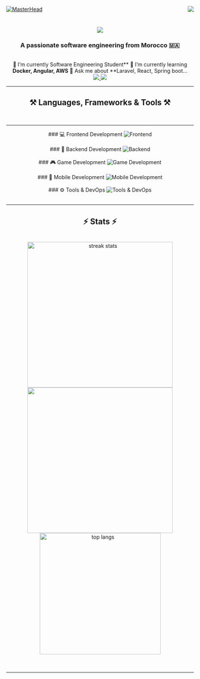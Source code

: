 [![MasterHead](https://firebasestorage.googleapis.com/v0/b/flexi-coding.appspot.com/o/dempgi7-520f8d5f-63d4-4453-8822-dbc149ae27f8.gif?alt=media&token=91c0c7b2-93c3-4029-b011-1a8703c5730d)](https://rishavchanda.io)                <img                    align="right"                    src="https://visitor-badge.laobi.icu/badge?page_id=salesp07.salesp07"             />                  <h1         align="center">               <img           src="https://readme-typing-svg.herokuapp.com/?               font=Righteous&size=35&center=true&vCenter=true&width=500&height=70&duration=4000&lines=Hi+There!+👋;+I'm+Hodaifa+Echffani!;"               />       </h1>       <h3                    align="center">           A              passionate                   software                engineering            from     Morocco                🇲🇦</h3>         <br/>          <div                  align="center">               🔭         I’m                  currently          Software           Engineering               Student**                   🌱         I’m                  currently       learning     **Docker,             Angular,            AWS**     💬       Ask     me     about               **Laravel,            React,                Spring         boot...                </div>      <div          align="center">        <a        href="mailto:echffani.hodaifa@gmail.com">         <img            src="https://img.shields.io/badge/Gmail-333333?style=for-the-badge&logo=gmail&logoColor=red"             />                   </a>            <a                 href="https://www.linkedin.com/in/hodaifa-echffani-297b7b284/"        target="_blank">              <img                src="https://img.shields.io/badge/LinkedIn-0077B5?style=for-the-badge&logo=linkedin&logoColor=white"               target="_blank"                 />                   </a>           </div>                 <hr/>                 <h2                    align="center">⚒️              Languages,                    Frameworks             &            Tools             ⚒️</h2>         <br/>        <hr/>               <div          align="center">       ###         💻            Frontend       Development           <img             src="https://skillicons.dev/icons?i=react,angular,html,css,tailwind,bootstrap,mui,figma,git,vscode"                   alt="Frontend"             />             <br/><br/>            ###                 🔧                    Backend           Development            <img                   src="https://skillicons.dev/icons?i=nodejs,express,python,flask,php,laravel,mysql,postgres,firebase,mongodb,oracle,spring        boot"         alt="Backend"         />                <br/><br/>                    ###         🎮           Game     Development              <img       src="https://skillicons.dev/icons?i=unity,java,c"     alt="Game     Development"          />                   <br/><br/>            ###         📱               Mobile          Development            <img     src="https://skillicons.dev/icons?i=androidstudio,react,flutter"      alt="Mobile                 Development"           />                   <br/><br/>             ###                 ⚙️                 Tools                  &                   DevOps      <img                src="https://skillicons.dev/icons?i=docker,jenkins,github,matlab"           alt="Tools     &               DevOps"                    />                 <br/>                    </div>         <br/>         <hr/>                <h2                  align="center">⚡        Stats           ⚡</h2>        <br>                    <div                   align=center>             <img                   width=390            src="https://github-readme-streak-stats-salesp07.vercel.app/?user=hodaifa-ech&count_private=true&theme=react&border_radius=10"          alt="streak                 stats"/>          <img      width=390                    src="https://github-readme-stats.vercel.app/api?username=hodaifa-ech&theme=react&hide_border=false&include_all_commits=false&count_private=true"/>                <br/>         <img       width=325                  align="center"      src="https://github-readme-stats-salesp07.vercel.app/api/top-langs/?username=hodaifa-ech&hide=HTML&langs_count=8&layout=compact&theme=react&border_radius=10&size_weight=0.5&count_weight=0.5&exclude_repo=github-readme-stats"       alt="top                   langs"              />        </div>              <br/><br/>           <hr/>          <br/>          <br/>            